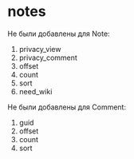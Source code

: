 # notes

Не были добавлены для Note:
1. privacy_view
2. privacy_comment
3. offset
4. count
5. sort
6. need_wiki

Не были добавлены для Comment:
1. guid
2. offset
3. count
4. sort
